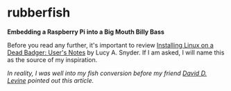 rubberfish
==========

**Embedding a Raspberry Pi into a Big Mouth Billy Bass**

Before you read any further, it's important to review [Installing Linux on a Dead Badger: User's Notes](http://www.strangehorizons.com/2004/20040405/badger.shtml) by Lucy A. Snyder. If I am asked, I will name this as the source of my inspiration. 

*In reality, I was well into my fish conversion before my friend [David D. Levine](http://www.daviddlevine.com/) pointed out this article.* 

